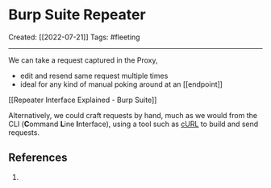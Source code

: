 

# Burp Suite Repeater
Created:  [[2022-07-21]]
Tags: #fleeting 

---
We can take a request captured in the Proxy, 
- edit and resend same request multiple times
- ideal for any kind of manual poking around at an [[endpoint]]




[[Repeater Interface Explained - Burp Suite]]









Alternatively, we could craft requests by hand, much as we would from the CLI (**C**ommand **L**ine **I**nterface), using a tool such as [cURL](https://curl.se/) to build and send requests.


## References
1. 